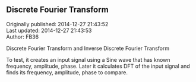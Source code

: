 ## Discrete Fourier Transform  
Originally published: 2014-12-27 21:43:52  
Last updated: 2014-12-27 21:43:53  
Author: FB36   
  
Discrete Fourier Transform and Inverse Discrete Fourier Transform

To test, it creates an input signal using a Sine wave that has known frequency, amplitude, phase.
Later it calculates DFT of the input signal and finds its frequency, amplitude, phase to compare.